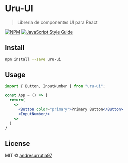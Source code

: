 # Uru-UI

> Libreria de componentes UI para React

[![NPM](https://img.shields.io/npm/v/uru-ui.svg)](https://www.npmjs.com/package/uru-ui) [![JavaScript Style Guide](https://img.shields.io/badge/code_style-standard-brightgreen.svg)](https://standardjs.com)

## Install

```bash
npm install --save uru-ui
```

## Usage

```jsx
import { Button, InputNumber } from "uru-ui";

const App = () => {
  return(
    <>
      <Button color="primary">Primary Button</Button>
      <InputNumber/>
    <>
  )
}
```

## License

MIT © [andresurrutia97](https://github.com/andresurrutia97)
